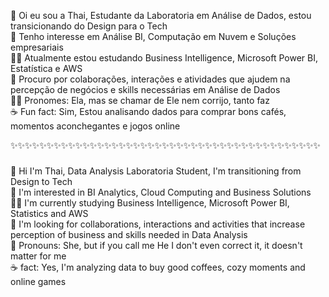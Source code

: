 <p align="left">👋 Oi eu sou a Thai, Estudante da Laboratoria em Análise de Dados, estou transicionando do Design para o Tech <br>👀 Tenho interesse em Análise BI, Computação em Nuvem e Soluções empresariais <br>👨‍💻 Atualmente estou estudando Business Intelligence, Microsoft Power BI, Estatística e AWS <br>💞️ Procuro por colaborações, interações e atividades que ajudem na percepção de negócios e skills necessárias em Análise de Dados <br>💁‍♀️ Pronomes: Ela, mas se chamar de Ele nem corrijo, tanto faz <br>☕ Fun fact: Sim, Estou analisando dados para comprar bons cafés, momentos aconchegantes e jogos online </p>

:sparkles::sparkles::sparkles::sparkles::sparkles::sparkles::sparkles::sparkles::sparkles::sparkles::sparkles::sparkles::sparkles::sparkles::sparkles::sparkles::sparkles::sparkles::sparkles::sparkles::sparkles::sparkles::sparkles::sparkles::sparkles::sparkles::sparkles::sparkles::sparkles::sparkles::sparkles::sparkles::sparkles::sparkles::sparkles::sparkles::sparkles::sparkles::sparkles::sparkles::sparkles::sparkles::sparkles:
</div>

###
👋 Hi I'm Thai, Data Analysis Laboratoria Student, I'm transitioning from Design to Tech <br> 👀 I'm interested in BI Analytics, Cloud Computing and Business Solutions <br>👨‍💻 I'm currently studying Business Intelligence, Microsoft Power BI, Statistics and AWS <br> 💞️ I'm looking for collaborations, interactions and activities that increase perception of business and skills needed in Data Analysis <br>
💁 Pronouns: She, but if you call me He I don't even correct it, it doesn't matter for me <br> ☕ fact: Yes, I'm analyzing data to buy good coffees, cozy moments and online games </p>
